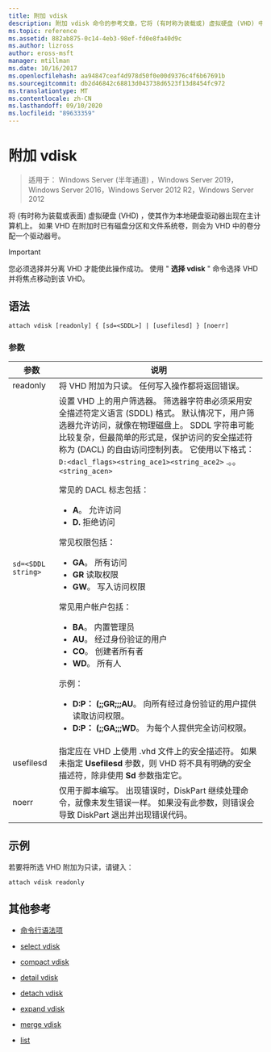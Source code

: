 ```yaml
---
title: 附加 vdisk
description: 附加 vdisk 命令的参考文章，它将 (有时称为装载或) 虚拟硬盘 (VHD) 中的表面，使其作为本地硬盘驱动器出现在主计算机上。
ms.topic: reference
ms.assetid: 882ab875-0c14-4eb3-98ef-fd0e8fa40d9c
ms.author: lizross
author: eross-msft
manager: mtillman
ms.date: 10/16/2017
ms.openlocfilehash: aa94847ceaf4d978d50f0e00d9376c4f6b67691b
ms.sourcegitcommit: db2d46842c68813d043738d6523f13d8454fc972
ms.translationtype: MT
ms.contentlocale: zh-CN
ms.lasthandoff: 09/10/2020
ms.locfileid: "89633359"
---
```

# <a name="attach-vdisk"></a>附加 vdisk

> 适用于： Windows Server (半年通道) ，Windows Server 2019，Windows Server 2016，Windows Server 2012 R2，Windows Server 2012

将 (有时称为装载或表面) 虚拟硬盘 (VHD) ，使其作为本地硬盘驱动器出现在主计算机上。 如果 VHD 在附加时已有磁盘分区和文件系统卷，则会为 VHD 中的卷分配一个驱动器号。

> [!IMPORTANT]
> 您必须选择并分离 VHD 才能使此操作成功。 使用 " **选择 vdisk** " 命令选择 VHD 并将焦点移动到该 VHD。

## <a name="syntax"></a>语法

```
attach vdisk [readonly] { [sd=<SDDL>] | [usefilesd] } [noerr]
```

### <a name="parameters"></a>参数

| 参数 | 说明 |
| --------- | ----------- |
| readonly | 将 VHD 附加为只读。 任何写入操作都将返回错误。 |
| `sd=<SDDL string>` | 设置 VHD 上的用户筛选器。 筛选器字符串必须采用安全描述符定义语言 (SDDL) 格式。 默认情况下，用户筛选器允许访问，就像在物理磁盘上。 SDDL 字符串可能比较复杂，但最简单的形式是，保护访问的安全描述符称为 (DACL) 的自由访问控制列表。 它使用以下格式： `D:<dacl_flags><string_ace1><string_ace2>` .。。 `<string_acen>`<p>常见的 DACL 标志包括：<ul><li>**A**。 允许访问</li><li>**D.** 拒绝访问</li></ul>常见权限包括：<ul><li>**GA**。 所有访问</li><li>**GR** 读取权限</li><li> **GW**。 写入访问权限</li></ul>常见用户帐户包括：<ul><li>**BA**。 内置管理员</li><li>**AU**。 经过身份验证的用户</li><li>**CO**。 创建者所有者</li><li>**WD**。 所有人</li></ul>示例：<ul><li>**D:P： (;;GR;;;AU**。 向所有经过身份验证的用户提供读取访问权限。</li><li>**D:P： (;;GA;;;WD**。 为每个人提供完全访问权限。</li></ul> |
| usefilesd | 指定应在 VHD 上使用 .vhd 文件上的安全描述符。 如果未指定 **Usefilesd** 参数，则 VHD 将不具有明确的安全描述符，除非使用 **Sd** 参数指定它。 |
| noerr | 仅用于脚本编写。 出现错误时，DiskPart 继续处理命令，就像未发生错误一样。 如果没有此参数，则错误会导致 DiskPart 退出并出现错误代码。 |

## <a name="examples"></a>示例

若要将所选 VHD 附加为只读，请键入：

```
attach vdisk readonly
```

## <a name="additional-references"></a>其他参考

- [命令行语法项](command-line-syntax-key.md)

- [select vdisk](select-vdisk.md)

- [compact vdisk](compact-vdisk.md)

- [detail vdisk](detail-vdisk.md)

- [detach vdisk](detach-vdisk.md)

- [expand vdisk](expand-vdisk.md)

- [merge vdisk](merge-vdisk.md)

- [list](./list.md)
